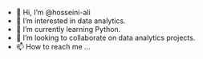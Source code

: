 - 👋 Hi, I’m @hosseini-ali
- 👀 I’m interested in data analytics.
- 🌱 I’m currently learning Python.
- 💞️ I’m looking to collaborate on data analytics projects.
- 📫 How to reach me ...

<!---
hosseini-ali/hosseini-ali is a ✨ special ✨ repository because its `README.md` (this file) appears on your GitHub profile.
You can click the Preview link to take a look at your changes.
--->
